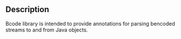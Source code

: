 Description
-------------------------------------------------------------------------------
Bcode library is intended to provide annotations for parsing bencoded streams
to and from Java objects.